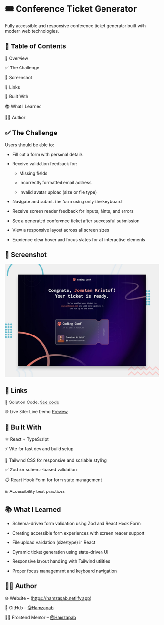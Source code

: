 # 🎟️ Conference Ticket Generator
Fully accessible and responsive conference ticket generator built with modern web technologies.

## 📑 Table of Contents
📌 Overview

✅ The Challenge

📸 Screenshot

🔗 Links

🔧 Built With

📚 What I Learned

👨‍💻 Author

## ✅ The Challenge
Users should be able to:

- Fill out a form with personal details

- Receive validation feedback for:

  - Missing fields

  - Incorrectly formatted email address

  - Invalid avatar upload (size or file type)

- Navigate and submit the form using only the keyboard

- Receive screen reader feedback for inputs, hints, and errors

- See a generated conference ticket after successful submission

- View a responsive layout across all screen sizes

- Exprience clear hover and focus states for all interactive elements

## 📸 Screenshot

![](./preview.jpg)

## 🔗 Links

🔧 Solution Code: [See code](https://github.com/Hamzapab/front-end-mentor/tree/main/conference%20ticket%20generator)

🌐 Live Site: Live Demo [Preview](https://conferrenceticket.netlify.app/)


## 🔧 Built With

⚛️ React + TypeScript

⚡️ Vite for fast dev and build setup

💅 Tailwind CSS for responsive and scalable styling

✅ Zod for schema-based validation

📋 React Hook Form for form state management

♿️ Accessibility best practices

## 📚 What I Learned

- Schema-driven form validation using Zod and React Hook Form

- Creating accessible form experiences with screen reader support

- File upload validation (size/type) in React

- Dynamic ticket generation using state-driven UI

- Responsive layout handling with Tailwind utilities

- Proper focus management and keyboard navigation

## 👨‍💻 Author

🌐 Website – (https://hamzapab.netlify.app)

🐙 GitHub – [@Hamzapab](https://github.com/Hamzapab)

🧑‍🏫 Frontend Mentor – [@Hamzapab](https://www.frontendmentor.io/profile/Hamzapab)
